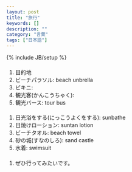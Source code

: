 ```yaml
---
layout: post
title: "旅行"
keywords: []
description: ""
category: "言葉"
tags: ["日本語"]
---
```

{% include JB/setup %}

####
1. 目的地
2. ビーチパラソル: beach unbrella
3. ビキニ: 
4. 観光客(かんこうちゃく): 
5. 観光バース: tour bus


####
1. 日光浴をする(にっこうよくをする): sunbathe
2. 日焼けローション: suntan lotion
3. ビーチタオル: beach towel
4. 砂の城(すなのしろ): sand castle
5. 水着: swimsuit

#### 
1. ぜひ行ってみたいです。

